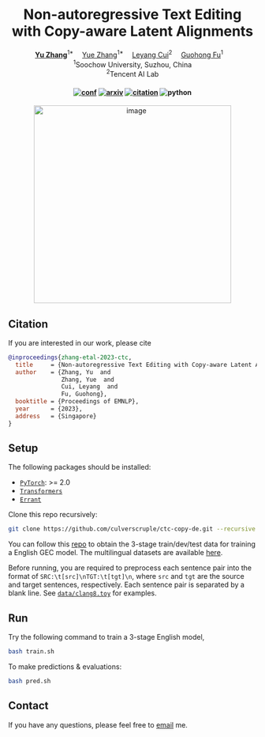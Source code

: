 <div align="center">

# Non-autoregressive Text Editing with Copy-aware Latent Alignments

<div>
  <a href='https://yzhang.site/' target='_blank'><b>Yu Zhang</b></a><sup>1*</sup>&emsp;
  <a href='https://hillzhang1999.github.io/' target='_blank'>Yue Zhang</a><sup>1*</sup>&emsp;
  <a href='https://nealcly.github.io/' target='_blank'>Leyang Cui</b></a><sup>2</sup>&emsp;
  <a href='https://web.suda.edu.cn/ghfu/' target='_blank'>Guohong Fu</a><sup>1</sup>&emsp;
</div>
<div><sup>1</sup>Soochow University, Suzhou, China</div>
<div><sup>2</sup>Tencent AI Lab</div>

<div>
<h4>

[![conf](https://img.shields.io/badge/EMNLP%202023-orange?style=flat-square)](https://yzhang.site/assets/pubs/emnlp/2023/ctc.pdf)
[![arxiv](https://img.shields.io/badge/arXiv-2310.07821-b31b1b.svg?style=flat-square)](https://arxiv.org/abs/2310.07821)
[![citation](https://img.shields.io/badge/dynamic/json?label=citation&query=citationCount&url=https%3A%2F%2Fapi.semanticscholar.org%2Fgraph%2Fv1%2Fpaper%2F116277fd27c97d50bba2d8023d3c590c1ea8187b%3Ffields%3DcitationCount&style=flat-square)](https://www.semanticscholar.org/paper/Non-autoregressive-Text-Editing-with-Copy-aware-Zhang-Zhang/116277fd27c97d50bba2d8023d3c590c1ea8187b)
![python](https://img.shields.io/badge/python-%3E%3D%203.7-pybadges.svg?logo=python&style=flat-square)

</h4>
</div>

<img width="400" alt="image" src="https://github.com/yzhangcs/ctc-copy/assets/18402347/eb3ff302-aa3a-47b5-983f-2d7b6b4f4370">

</div>

## Citation

If you are interested in our work, please cite
```bib
@inproceedings{zhang-etal-2023-ctc,
  title     = {Non-autoregressive Text Editing with Copy-aware Latent Alignments},
  author    = {Zhang, Yu  and
               Zhang, Yue  and
               Cui, Leyang  and
               Fu, Guohong},
  booktitle = {Proceedings of EMNLP},
  year      = {2023},
  address   = {Singapore}
}
```

## Setup

The following packages should be installed:
* [`PyTorch`](https://github.com/pytorch/pytorch): >= 2.0
* [`Transformers`](https://github.com/huggingface/transformers)
* [`Errant`](https://github.com/chrisjbryant/errant)

Clone this repo recursively:
```sh
git clone https://github.com/culverscruple/ctc-copy-de.git --recursive
```

You can follow this [repo](https://github.com/HillZhang1999/SynGEC) to obtain the 3-stage train/dev/test data for training a English GEC model.
The multilingual datasets are available [here](https://github.com/google-research-datasets/clang8).

Before running, you are required to preprocess each sentence pair into the format of `SRC:\t[src]\nTGT:\t[tgt]\n`, where `src` and `tgt` are the source and target sentences, respectively. Each sentence pair is separated by a blank line.
See [`data/clang8.toy`](data/clang8.toy) for examples.

## Run

Try the following command to train a 3-stage English model,
```sh
bash train.sh
```
To make predictions & evaluations:
```sh
bash pred.sh
```

## Contact

If you have any questions, please feel free to [email](mailto:yzhang.cs@outlook.com) me.
